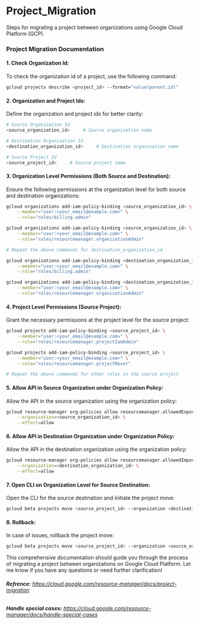 # Project_Migration
 Steps for migrating a project between organizations using Google Cloud Platform (GCP).
 
### **Project Migration Documentation**

#### **1. Check Organization Id:**
To check the organization id of a project, use the following command:

```bash
gcloud projects describe <project_id> --format="value(parent.id)"
```

#### **2. Organization and Project Ids:**
Define the organization and project ids for better clarity:

```bash
# Source Organization Id
<source_organization_id>     # Source organization name

# Destination Organization Id
<destination_organization_id>     # Destination organization name

# Source Project Id
<source_project_id>     # Source project name
```

#### **3. Organization Level Permissions (Both Source and Destination):**
Ensure the following permissions at the organization level for both source and destination organizations:

```bash
gcloud organizations add-iam-policy-binding <source_organization_id> \
    --member="user:<your_email@example.com>" \
    --role="roles/billing.admin"

gcloud organizations add-iam-policy-binding <source_organization_id> \
    --member="user:<your_email@example.com>" \
    --role="roles/resourcemanager.organizationAdmin"

# Repeat the above commands for destination_organization_id

gcloud organizations add-iam-policy-binding <destination_organization_id> \
    --member="user:<your_email@example.com>" \
    --role="roles/billing.admin"

gcloud organizations add-iam-policy-binding <destination_organization_id> \
    --member="user:<your_email@example.com>" \
    --role="roles/resourcemanager.organizationAdmin"
```

#### **4. Project Level Permissions (Source Project):**
Grant the necessary permissions at the project level for the source project:

```bash
gcloud projects add-iam-policy-binding <source_project_id> \
    --member="user:<your_email@example.com>" \
    --role="roles/resourcemanager.projectIamAdmin"

gcloud projects add-iam-policy-binding <source_project_id> \
    --member="user:<your_email@example.com>" \
    --role="roles/resourcemanager.projectMover"

# Repeat the above commands for other roles in the source project
```

#### **5. Allow API in Source Organization under Organization Policy:**
Allow the API in the source organization using the organization policy:

```bash
gcloud resource-manager org-policies allow resourcemanager.allowedExportDestinations \
    --organization=<source_organization_id> \
    --effect=allow
```

#### **6. Allow API in Destination Organization under Organization Policy:**
Allow the API in the destination organization using the organization policy:

```bash
gcloud resource-manager org-policies allow resourcemanager.allowedImportSources \
    --organization=<destination_organization_id> \
    --effect=allow
```

#### **7. Open CLI on Organization Level for Source Destination:**
Open the CLI for the source destination and initiate the project move:

```bash
gcloud beta projects move <source_project_id> --organization <destination_organization_id>
```

#### **8. Rollback:**
In case of issues, rollback the project move:

```bash
gcloud beta projects move <source_project_id> --organization <source_organization_id>
```

This comprehensive documentation should guide you through the process of migrating a project between organizations on Google Cloud Platform. Let me know if you have any questions or need further clarification!

###### **Refrence:** https://cloud.google.com/resource-manager/docs/project-migration
###### **Handle special cases:** https://cloud.google.com/resource-manager/docs/handle-special-cases
